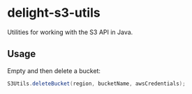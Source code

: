 # delight-s3-utils

Utilities for working with the S3 API in Java.

## Usage

Empty and then delete a bucket:

```java
S3Utils.deleteBucket(region, bucketName, awsCredentials);
```